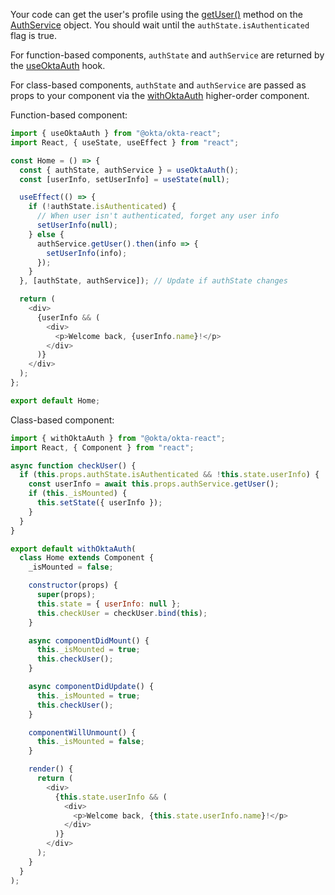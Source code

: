 Your code can get the user's profile using the [getUser()](https://github.com/okta/okta-react#authservicegetuser) method on the [AuthService](https://github.com/okta/okta-react#authservice) object. You should wait until the `authState.isAuthenticated` flag is true.

For function-based components, `authState` and `authService` are returned by the [useOktaAuth](https://github.com/okta/okta-react#useoktaauth) hook.

For class-based components, `authState` and `authService` are passed as props to your component via the [withOktaAuth](https://github.com/okta/okta-react#withoktaauth) higher-order component.

Function-based component:

```javascript
import { useOktaAuth } from "@okta/okta-react";
import React, { useState, useEffect } from "react";

const Home = () => {
  const { authState, authService } = useOktaAuth();
  const [userInfo, setUserInfo] = useState(null);

  useEffect(() => {
    if (!authState.isAuthenticated) {
      // When user isn't authenticated, forget any user info
      setUserInfo(null);
    } else {
      authService.getUser().then(info => {
        setUserInfo(info);
      });
    }
  }, [authState, authService]); // Update if authState changes

  return (
    <div>
      {userInfo && (
        <div>
          <p>Welcome back, {userInfo.name}!</p>
        </div>
      )}
    </div>
  );
};

export default Home;
```

Class-based component:

```javascript
import { withOktaAuth } from "@okta/okta-react";
import React, { Component } from "react";

async function checkUser() {
  if (this.props.authState.isAuthenticated && !this.state.userInfo) {
    const userInfo = await this.props.authService.getUser();
    if (this._isMounted) {
      this.setState({ userInfo });
    }
  }
}

export default withOktaAuth(
  class Home extends Component {
    _isMounted = false;

    constructor(props) {
      super(props);
      this.state = { userInfo: null };
      this.checkUser = checkUser.bind(this);
    }

    async componentDidMount() {
      this._isMounted = true;
      this.checkUser();
    }

    async componentDidUpdate() {
      this._isMounted = true;
      this.checkUser();
    }

    componentWillUnmount() {
      this._isMounted = false;
    }

    render() {
      return (
        <div>
          {this.state.userInfo && (
            <div>
              <p>Welcome back, {this.state.userInfo.name}!</p>
            </div>
          )}
        </div>
      );
    }
  }
);
```
